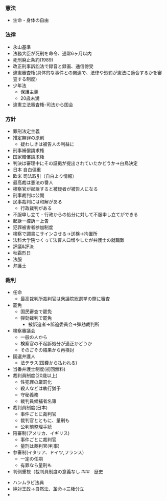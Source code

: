 ### 憲法
* 生命・身体の自由

### 法律
* 永山基準
* 法務大臣が死刑を命令、通常6ヶ月以内
* 死刑廃止条約(1989)
* 改正刑事訴訟法で録音と録画、通信傍受
* 違憲審査権(具体的な事件との関連で、法律や処罰が憲法に適合するかを審査する制度)
* 少年法
  - 保護主義
  - 20歳未満
* 違憲立法審査権-司法から国会

### 方針
* 罪刑法定主義
* 推定無罪の原則
  * 疑わしきは被告人の利益に
* 刑事補償請求権
* 国家賠償請求権
* 判決は審理中にその証拠が提出されていたかどうか→白鳥決定
* 日本 自白偏重
* 欧米 司法取引（自白より情報）
* 最高裁は憲法の番人
* 検察官が起訴すると被疑者が被告人になる
* 刑事裁判は公開
* 民事裁判には和解がある
  - 行政裁判がある
* 不服申し立て - 行政からの処分に対して不服申し立てができる
* 起訴ー控訴ー上告
* 犯罪被害者参加制度
* 検察で調書にサインさせる→送検→拘置所
* 法科大学院つくって法曹人口増やしたが弁護士の就職難
* 評議&評決
* 秋霜烈日
* 法服
* 弁護士
### 裁判
- 任命
  - 最高裁判所裁判官は衆議院総選挙の際に審査
- 罷免
  - 国民審査で罷免
  - 弾劾裁判で罷免
    - 被訴追者→訴追委員会→弾劾裁判所
- 検察審議会
  - 一般の人から
  - 検察官の不起訴処分が適正かどうか
  - そのごその結果から再検討
- 国選弁護人
  - 法テラス(国費から払われる)
- 当番弁護士制度(初回無料)
- 裁判員制度(20歳以上)
  - 性犯罪の厳罰化
  - 殺人などは執行猶予
  - 守秘義務
  - 裁判員候補者名簿
- 裁判員制度(日本)
  - 事件ごとに裁判官
  - 裁判官とともに、量刑も
  - 公判前整理手続
- 陪審制(アメリカ、イギリス)
  - 事件ごとに裁判官
  - 量刑は裁判官(判事)
- 参審制(イタリア、ドイツ,フランス)
  - 一定の任期
  - 有罪なら量刑も
- 判例重視（裁判員制度の意義なし
###　歴史
* ハンムラビ法典
* 絶対王政→自然法、革命→三権分立
*
